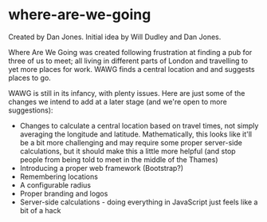 # where-are-we-going

Created by Dan Jones.  Initial idea by Will Dudley and Dan Jones.

Where Are We Going was created following frustration at finding a pub for three of us to meet; all living in different parts of London and travelling to yet more places for work.  WAWG finds a central location and and suggests places to go.

WAWG is still in its infancy, with plenty issues.  Here are just some of the changes we intend to add at a later stage (and we're open to more suggestions):
 - Changes to calculate a central location based on travel times, not simply averaging the longitude and latitude.  Mathematically, this looks like it'll be a bit more challenging and may require some proper server-side calculations, but it should make this a little more helpful (and stop people from being told to meet in the middle of the Thames)
 - Introducing a proper web framework (Bootstrap?)
 - Remembering locations
 - A configurable radius
 - Proper branding and logos
 - Server-side calculations - doing everything in JavaScript just feels like a bit of a hack
